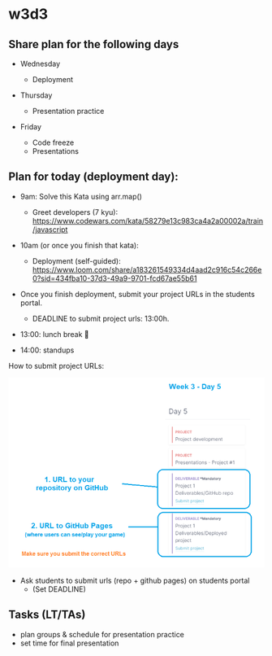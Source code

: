 

# w3d3





## Share plan for the following days

- Wednesday
  - Deployment

- Thursday
  - Presentation practice

- Friday
  - Code freeze
  - Presentations



<!-- 

@students: 
- games must be ready end of Thursday.
- if you're blocked, ask for help. Don't leave it for Thursday 

-->






## Plan for today (deployment day):

- 9am: Solve this Kata using arr.map()
  - Greet developers (7 kyu): https://www.codewars.com/kata/58279e13c983ca4a2a00002a/train/javascript

- 10am (or once you finish that kata):
  - Deployment (self-guided): https://www.loom.com/share/a183261549334d4aad2c916c54c266e0?sid=434fba10-37d3-49a9-9701-fcd67ae55b61

- Once you finish deployment, submit your project URLs in the students portal.
  - DEADLINE to submit project urls: 13:00h.

- 13:00: lunch break 🥗
- 14:00: standups



How to submit project URLs:

![project1-urls](../media/images/project1-%20submit%20urls.png)



<!-- 

@LT: 9:50 (optional) solve kata together in main room:
- refresh .map()
- solve kata

-->



<!-- IMPORTANT -->
<!-- IMPORTANT -->
<!-- IMPORTANT -->
- Ask students to submit urls (repo + github pages) on students portal
  - (Set DEADLINE)
<!-- IMPORTANT -->
<!-- IMPORTANT -->
<!-- IMPORTANT -->





## Tasks (LT/TAs)
- plan groups & schedule for presentation practice
- set time for final presentation


